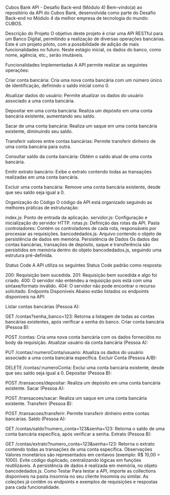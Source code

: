 Cubos Bank API - Desafio Back-end (Módulo 4)
Bem-vindo(a) ao repositório da API do Cubos Bank, desenvolvida como parte do Desafio Back-end no Módulo 4 da melhor empresa de tecnologia do mundo: CUBOS.

Descrição do Projeto
O objetivo deste projeto é criar uma API RESTful para um Banco Digital, permitindo a realização de diversas operações bancárias. Este é um projeto piloto, com a possibilidade de adição de mais funcionalidades no futuro. Neste estágio inicial, os dados do banco, como nome, agência, etc., serão imutáveis.

Funcionalidades Implementadas
A API permite realizar as seguintes operações:

Criar conta bancária: Cria uma nova conta bancária com um número único de identificação, definindo o saldo inicial como 0.

Atualizar dados do usuário: Permite atualizar os dados do usuário associado a uma conta bancária.

Depositar em uma conta bancária: Realiza um depósito em uma conta bancária existente, aumentando seu saldo.

Sacar de uma conta bancária: Realiza um saque em uma conta bancária existente, diminuindo seu saldo.

Transferir valores entre contas bancárias: Permite transferir dinheiro de uma conta bancária para outra.

Consultar saldo da conta bancária: Obtém o saldo atual de uma conta bancária.

Emitir extrato bancário: Exibe o extrato contendo todas as transações realizadas em uma conta bancária.

Excluir uma conta bancária: Remove uma conta bancária existente, desde que seu saldo seja igual a 0.

Organização do Código
O código da API está organizado seguindo as melhores práticas de estruturação:

index.js: Ponto de entrada da aplicação.
servidor.js: Configuração e inicialização do servidor HTTP.
rotas.js: Definição das rotas da API.
Pasta controladores: Contém os controladores de cada rota, responsáveis por processar as requisições.
bancodedados.js: Arquivo contendo o objeto de persistência de dados em memória.
Persistência de Dados
Os dados das contas bancárias, transações de depósito, saque e transferência são persistidos em memória dentro do objeto bancodedados.js, seguindo uma estrutura pré-definida.

Status Code
A API utiliza os seguintes Status Code padrão como resposta:

200: Requisição bem sucedida.
201: Requisição bem sucedida e algo foi criado.
400: O servidor não entendeu a requisição pois está com uma sintaxe/formato inválido.
404: O servidor não pode encontrar o recurso solicitado.
Endpoints Disponíveis
Abaixo estão listados os endpoints disponíveis na API:

Listar contas bancárias (Pessoa A):

GET /contas?senha_banco=123: Retorna a listagem de todas as contas bancárias existentes, após verificar a senha do banco.
Criar conta bancária (Pessoa B):

POST /contas: Cria uma nova conta bancária com os dados fornecidos no body da requisição.
Atualizar usuário da conta bancária (Pessoa A):

PUT /contas/:numeroConta/usuario: Atualiza os dados do usuário associado a uma conta bancária específica.
Excluir Conta (Pessoa A/B):

DELETE /contas/:numeroConta: Exclui uma conta bancária existente, desde que seu saldo seja igual a 0.
Depositar (Pessoa B):

POST /transacoes/depositar: Realiza um depósito em uma conta bancária existente.
Sacar (Pessoa A):

POST /transacoes/sacar: Realiza um saque em uma conta bancária existente.
Transferir (Pessoa B):

POST /transacoes/transferir: Permite transferir dinheiro entre contas bancárias.
Saldo (Pessoa A):

GET /contas/saldo?numero_conta=123&senha=123: Retorna o saldo de uma conta bancária específica, após verificar a senha.
Extrato (Pessoa B):

GET /contas/extrato?numero_conta=123&senha=123: Retorna o extrato contendo todas as transações de uma conta específica.
Observações
Valores monetários são representados em centavos (exemplo: R$ 10,00 = 1000).
Evite código duplicado, centralizando lógicas em funções reutilizáveis.
A persistência de dados é realizada em memória, no objeto bancodedados.js.
Como Testar
Para testar a API, importe as collections disponíveis na pasta insomnia no seu cliente Insomnia ou similar. As coleções já contêm os endpoints e exemplos de requisições e respostas para cada funcionalidade.
